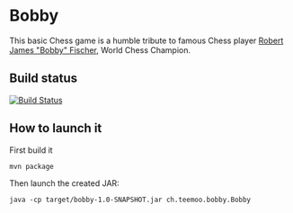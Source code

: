 # Bobby

This basic Chess game is a humble tribute to famous Chess player [Robert James "Bobby" Fischer](https://en.wikipedia.org/wiki/Bobby_Fischer), World Chess Champion.

## Build status

[![Build Status](https://travis-ci.org/teemoo7/bobby.svg?branch=master)](https://travis-ci.org/teemoo7/bobby)

## How to launch it

First build it

```
mvn package
```

Then launch the created JAR:

```
java -cp target/bobby-1.0-SNAPSHOT.jar ch.teemoo.bobby.Bobby
```